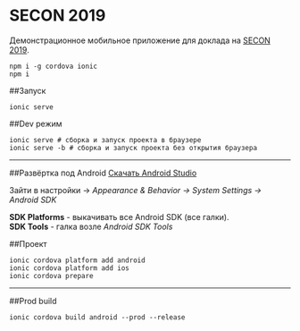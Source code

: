 SECON 2019
==========

Демонстрационное мобильное приложение для доклада на [SECON 2019](https://2019.secon.ru/).


```
npm i -g cordova ionic
npm i
```

##Запуск
```
ionic serve
```

##Dev режим
```
ionic serve # сборка и запуск проекта в браузере
ionic serve -b # сборка и запуск проекта без открытия браузера
```

***

##Развёртка под Android
[Скачать Android Studio](https://developer.android.com/studio/)  

Зайти в настройки -> *Appearance & Behavior -> System Settings -> Android SDK*  

**SDK Platforms** - выкачивать все Android SDK (все галки).  
**SDK Tools** - галка возле *Android SDK Tools*  

##Проект
```
ionic cordova platform add android
ionic cordova platform add ios
ionic cordova prepare
```

***
##Prod build
```
ionic cordova build android --prod --release
```
